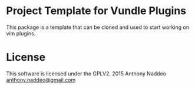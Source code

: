 
# Project Template for Vundle Plugins

This package is a template that can be cloned and used to start working on vim
plugins.


# License

This software is licensed under the GPLV2. 2015 Anthony Naddeo <anthony.naddeo@gmail.com>
